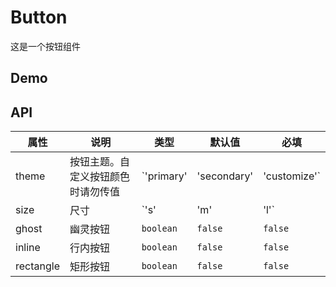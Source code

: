 # Button

这是一个按钮组件

## Demo

## API

| 属性      | 说明                               | 类型                                    | 默认值        | 必填    |
| --------- | ---------------------------------- | --------------------------------------- | ------------- | ------- |
| theme     | 按钮主题。自定义按钮颜色时请勿传值 | `'primary' | 'secondary' | 'customize'` | `'customize'` | `false` |
| size      | 尺寸                               | `'s' | 'm' | 'l'`                       | `'l'`         | `false` |
| ghost     | 幽灵按钮                           | `boolean`                               | `false`       | `false` |
| inline    | 行内按钮                           | `boolean`                               | `false`       | `false` |
| rectangle | 矩形按钮                           | `boolean`                               | `false`       | `false` |

